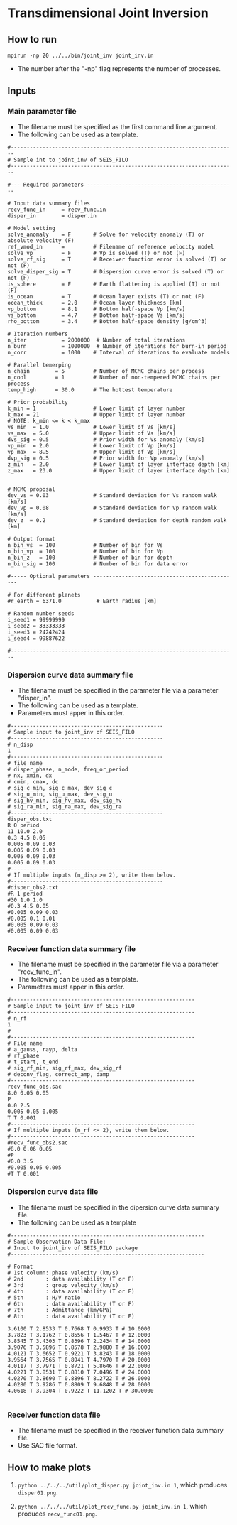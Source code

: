 # Transdimensional Joint Inversion 

## How to run

`mpirun -np 20 ../../bin/joint_inv joint_inv.in`
* The number after the "-np" flag represents the number of processes.

## Inputs

### Main parameter file

* The filename must be specified as the first command line argument.
* The following can be used as a template.

```
#-----------------------------------------------------------------------
# Sample int to joint_inv of SEIS_FILO
#-----------------------------------------------------------------------

#--- Required parameters -----------------------------------------------

# Input data summary files
recv_func_in     = recv_func.in 
disper_in        = disper.in

# Model setting
solve_anomaly    = F       # Solve for velocity anomaly (T) or absolute velocity (F)
ref_vmod_in      =         # Filename of reference velocity model
solve_vp         = F       # Vp is solved (T) or not (F)
solve_rf_sig     = T       # Receiver function error is solved (T) or not (F)
solve_disper_sig = T       # Dispersion curve error is solved (T) or not (F)
is_sphere        = F       # Earth flattening is applied (T) or not (F)
is_ocean         = T       # Ocean layer exists (T) or not (F)
ocean_thick      = 2.0     # Ocean layer thickness [km]
vp_bottom        = 8.1     # Bottom half-space Vp [km/s]
vs_bottom        = 4.7     # Bottom half-space Vs [km/s]
rho_bottom       = 3.4     # Bottom half-space density [g/cm^3]

# Iteration numbers
n_iter           = 2000000  # Number of total iterations
n_burn           = 1000000  # Number of iterations for burn-in period
n_corr           = 1000	   # Interval of iterations to evaluate models

# Parallel temerping
n_chain        = 5         # Number of MCMC chains per process 
n_cool         = 1         # Number of non-tempered MCMC chains per process
temp_high      = 30.0      # The hottest temperature

# Prior probability 
k_min = 1                  # Lower limit of layer number
k_max = 21                 # Upper limit of layer number
# NOTE: k_min <= k < k_max
vs_min  = 1.0              # Lower limit of Vs [km/s]
vs_max  = 5.0              # Upper limit of Vs [km/s]
dvs_sig = 0.5              # Prior width for Vs anomaly [km/s]
vp_min  = 2.0              # Lower limit of Vp [km/s]
vp_max  = 8.5              # Upper limit of Vp [km/s]
dvp_sig = 0.5              # Prior width for Vp anomaly [km/s]
z_min   = 2.0              # Lower limit of layer interface depth [km]
z_max   = 23.0             # Upper limit of layer interface depth [km]

 
# MCMC proposal
dev_vs = 0.03              # Standard deviation for Vs random walk [km/s]
dev_vp = 0.08              # Standard deviation for Vp random walk [km/s]
dev_z  = 0.2               # Standard deviation for depth random walk [km]

# Output format
n_bin_vs  = 100            # Number of bin for Vs
n_bin_vp  = 100            # Number of bin for Vp
n_bin_z   = 100            # Number of bin for depth 
n_bin_sig = 100            # Number of bin for data error

#----- Optional parameters ----------------------------------------------

# For different planets
#r_earth = 6371.0           # Earth radius [km]

# Random number seeds
i_seed1 = 99999999  
i_seed2 = 33333333
i_seed3 = 24242424 
i_seed4 = 99887622

#-----------------------------------------------------------------------

```

### Dispersion curve data summary file

* The filename must be specified in the parameter file via a parameter "disper_in".
* The following can be used as a template.
* Parameters must apper in this order.

```
#------------------------------------------------
# Sample input to joint_inv of SEIS_FILO
#------------------------------------------------
# n_disp
1
#------------------------------------------------
# file name
# disper_phase, n_mode, freq_or_period
# nx, xmin, dx
# cmin, cmax, dc
# sig_c_min, sig_c_max, dev_sig_c
# sig_u_min, sig_u_max, dev_sig_u
# sig_hv_min, sig_hv_max, dev_sig_hv
# sig_ra_min, sig_ra_max, dev_sig_ra
#------------------------------------------------
disper_obs.txt
R 0 period
11 10.0 2.0
0.3 4.5 0.05
0.005 0.09 0.03
0.005 0.09 0.03
0.005 0.09 0.03
0.005 0.09 0.03
#------------------------------------------------
# If multiple inputs (n_disp >= 2), write them below.
#------------------------------------------------
#disper_obs2.txt
#R 1 period
#30 1.0 1.0
#0.3 4.5 0.05
#0.005 0.09 0.03
#0.005 0.1 0.01
#0.005 0.09 0.03
#0.005 0.09 0.03
```


### Receiver function data summary file
* The filename must be specified in the parameter file via a parameter "recv_func_in".
* The following can be used as a template.
* Parameters must apper in this order.

```
#----------------------------------------------------------
# Sample input to joint_inv of SEIS_FILO
#----------------------------------------------------------
# n_rf
1
#
#----------------------------------------------------------
# File name 
# a_gauss, rayp, delta
# rf_phase
# t_start, t_end
# sig_rf_min, sig_rf_max, dev_sig_rf
# deconv_flag, correct_amp, damp
#----------------------------------------------------------
recv_func_obs.sac
8.0 0.05 0.05
P
0.0 2.5
0.005 0.05 0.005
T T 0.001
#----------------------------------------------------------
# If multiple inputs (n_rf <= 2), write them below.
#----------------------------------------------------------
#recv_func_obs2.sac
#8.0 0.06 0.05
#P
#0.0 3.5
#0.005 0.05 0.005
#T T 0.001

```

### Dispersion curve data file
* The filename must be specified in the dipersion curve data summary file.
* The following can be used as a template

```
#-------------------------------------------------------------
# Sample Observation Data File:
# Input to joint_inv of SEIS_FILO package
#-------------------------------------------------------------

# Format
# 1st column: phase velocity (km/s)
# 2nd       : data availability (T or F)
# 3rd       : group velocity (km/s)
# 4th       : data availability (T or F)
# 5th       : H/V ratio
# 6th       : data availability (T or F)
# 7th       : Admittance (km/GPa)
# 8th       : data availability (T or F)

3.6100 T 2.8533 T 0.7668 T 0.9933 T # 10.0000
3.7823 T 3.1762 T 0.8556 T 1.5467 T # 12.0000
3.8545 T 3.4303 T 0.8396 T 2.2434 T # 14.0000
3.9076 T 3.5896 T 0.8578 T 2.9880 T # 16.0000
4.0121 T 3.6652 T 0.9221 T 3.8243 T # 18.0000
3.9564 T 3.7565 T 0.8941 T 4.7970 T # 20.0000
4.0117 T 3.7971 T 0.8721 T 5.8646 T # 22.0000
4.0221 T 3.8531 T 0.8810 T 7.0496 T # 24.0000
4.0270 T 3.8690 T 0.8896 T 8.2722 T # 26.0000
4.0280 T 3.9286 T 0.8809 T 9.6848 T # 28.0000
4.0618 T 3.9304 T 0.9222 T 11.1202 T # 30.0000


```

### Receiver function data file
* The filename must be specified in the receiver function data summary file.
* Use SAC file format.

## How to make plots

1. `python ../../../util/plot_disper.py joint_inv.in 1`, which produces `disper01.png`.

2. `python ../../../util/plot_recv_func.py joint_inv.in 1`, which produces `recv_func01.png`.
